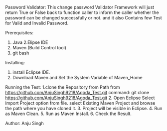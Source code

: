 Password Validator:
This change password Validator Framework will just return True or False back to function caller to inform the caller whether the password can be changed successfully or not. and it also Contains few Test for Valid and Invalid Password.

Prerequisites:
1. Java
2.Elipse IDE
3. Maven (Build Control tool)
4. git bash

Installing:
1. install Eclipse IDE.
2. Download Maven and Set the System Variable of Maven_Home

Running the Test:
1.clone the Repository from Path from https://github.com/AnjuSingh9218/Agoda_Test.git
  command: git clone https://github.com/AnjuSingh9218/Agoda_Test.git
2. Open Eclipse
   Select Import Project  option from file.
   select Existing Maven Project and browse the path where you have cloned it.
3. Project will be visible in Eclipse.
4. Run as Maven Clean.
5. Run as Maven Install.
6. Check the Result.

Author:
Anju Singh

